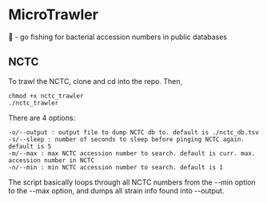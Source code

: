 # MicroTrawler
🎣 - go fishing for bacterial accession numbers in public databases

## NCTC

To trawl the NCTC, clone and cd into the repo. Then,
```
chmod +x nctc_trawler
./nctc_trawler 
```

There are 4 options:
```
-o/--output : output file to dump NCTC db to. default is ./nctc_db.tsv
-s/--sleep : number of seconds to sleep before pinging NCTC again. default is 5
-m/--max : max NCTC accession number to search. default is curr. max. accession number in NCTC
-n/--min : min NCTC accession number to search. default is 1
```

The script basically loops through all NCTC numbers from the --min option to the --max option, and dumps all strain info found into --output.
